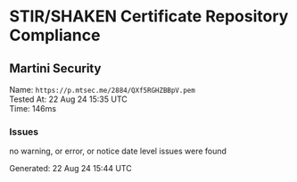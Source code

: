 # STIR/SHAKEN Certificate Repository Compliance

## Martini Security

Name: `https://p.mtsec.me/2884/QXf5RGHZBBpV.pem`\
Tested At: 22 Aug 24 15:35 UTC\
Time: 146ms

### Issues

no warning, or error, or notice date level issues were found

Generated: 22 Aug 24 15:44 UTC